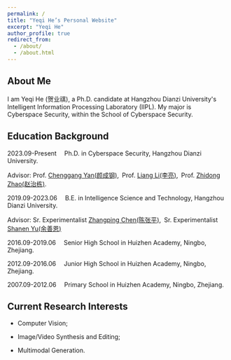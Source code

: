 ```yaml
---
permalink: /
title: "Yeqi He’s Personal Website"
excerpt: "Yeqi He"
author_profile: true
redirect_from: 
  - /about/
  - /about.html
---
```


About Me
------

I am Yeqi He (贺业祺), a Ph.D. candidate at Hangzhou Dianzi University's Intelligent Information Processing Laboratory (IIPL).​ My major is Cyberspace Security, within the School of Cyberspace Security.

Education Background
------

2023.09-Present  &ensp;&ensp;Ph.D. in Cyberspace Security, Hangzhou Dianzi University.

Advisor: Prof. [Chenggang Yan(颜成钢)](https://faculty.hdu.edu.cn/txgxxy/ycg/main.htm),&ensp;Prof. [Liang Li(李亮)](https://vipl.ict.ac.cn/people/lliang/),&ensp;Prof. [Zhidong Zhao(赵治栋)](https://faculty.hdu.edu.cn/wlkjaqxy/zzd/main.htm).

2019.09-2023.06  &ensp;&ensp;B.E. in Intelligence Science and Technology, Hangzhou Dianzi University.

Advisor: Sr. Experimentalist [Zhangping Chen(陈张平)](https://faculty.hdu.edu.cn/zdhxy/czp/main.htm),&ensp;Sr. Experimentalist [Shanen Yu(余善恩)](https://faculty.hdu.edu.cn/zdhxy/yse/main.htm)

2016.09-2019.06  &ensp;&ensp;Senior High School in Huizhen Academy, Ningbo, Zhejiang.

2012.09-2016.06  &ensp;&ensp;Junior High School in Huizhen Academy, Ningbo, Zhejiang.

2007.09-2012.06  &ensp;&ensp;Primary School in Huizhen Academy, Ningbo, Zhejiang.

Current Research Interests
------

- Computer Vision;

- Image/Video Synthesis and Editing;

- Multimodal Generation.
